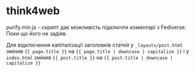 # think4web

purify.min.js - скрипт дає можливість підключти коментарі з Fediverse. Поки що його не задіяв.

Для відключення капіталізації заголовків статей у `_layouts/post.html` змінив `{{ page.title }}` на `{{ page.title | downcase | capitalize }}` і у `index.html` змінив `{{ post.title }}` на `{{ post.title | downcase | capitalize }}`